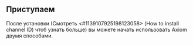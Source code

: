 ## Приступаем ##

После установки (Смотреть <#1139107925198123058> (How to install channel ID) чтоб узнать больше) вы можете начать использовать Axiom двумя способами.
